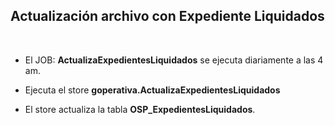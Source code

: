 ## Actualización archivo con Expediente Liquidados
<br> 

* El JOB: **ActualizaExpedientesLiquidados**  se ejecuta diariamente a las 4 am.  

* Ejecuta el store **goperativa.ActualizaExpedientesLiquidados**   

* El store actualiza la tabla **OSP_ExpedientesLiquidados**.  

